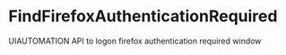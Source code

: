 # FindFirefoxAuthenticationRequired
UIAUTOMATION API to logon firefox authentication required window
